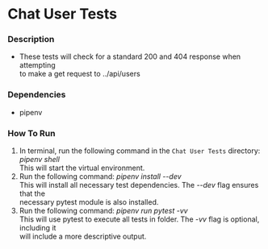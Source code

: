 # Chat User Tests

### Description
* These tests will check for a standard 200 and 404 response when attempting   
to make a get request to ../api/users

### Dependencies
* pipenv

### How To Run
1. In terminal, run the following command in the `Chat User Tests` directory: *pipenv shell*  
This will start the virtual environment. 
2. Run the following command: *pipenv install --dev*  
This will install all necessary test dependencies. The *--dev* flag ensures that the   
necessary pytest module is also installed.
3. Run the following command: *pipenv run pytest -vv*  
This will use pytest to execute all tests in folder. The *-vv* flag is optional, including it   
will include a more descriptive output.